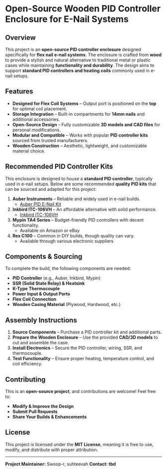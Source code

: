 # Open-Source Wooden PID Controller Enclosure for E-Nail Systems

## Overview
This project is an **open-source PID controller enclosure** designed specifically for **flex nail e-nail systems**. The enclosure is crafted from **wood** to provide a stylish and natural alternative to traditional metal or plastic cases while maintaining **functionality and durability**. The design aims to support **standard PID controllers and heating coils** commonly used in e-nail setups.

## Features
- **Designed for Flex Coil Systems** – Output port is positioned on the **top** for optimal coil placement.
- **Storage Integration** – Built-in compartments for **14mm nails** and additional accessories.
- **Open-Source Design** – Fully customizable **3D models and CAD files** for personal modifications.
- **Modular and Compatible** – Works with popular **PID controller kits** sourced from trusted manufacturers.
- **Wooden Construction** – Aesthetic, lightweight, and customizable material choice.

## Recommended PID Controller Kits
This enclosure is designed to house a **standard PID controller**, typically used in e-nail setups. Below are some recommended **quality PID kits** that can be sourced and adapted for this project:

1. **Auber Instruments** – Reliable and widely used in e-nail builds.
   - [Auber PID E-Nail Kit](https://www.auberins.com/index.php?main_page=product_info&products_id=14)
2. **Inkbird ITC-106VH** – An affordable alternative with solid performance.
   - [Inkbird ITC-106VH](https://inkbird.com/products/pid-temperature-controllers-itc-106)
3. **Mypin TA4 Series** – Budget-friendly PID controllers with decent functionality.
   - Available on Amazon or eBay
4. **Rex C100** – Common in DIY builds, though quality can vary.
   - Available through various electronic suppliers

## Components & Sourcing
To complete the build, the following components are needed:
- **PID Controller** (e.g., Auber, Inkbird, Mypin)
- **SSR (Solid State Relay) & Heatsink**
- **K-Type Thermocouple**
- **Power Input & Output Ports**
- **Flex Coil Connection**
- **Wooden Casing Material** (Plywood, Hardwood, etc.)

## Assembly Instructions
1. **Source Components** – Purchase a PID controller kit and additional parts.
2. **Prepare the Wooden Enclosure** – Use the provided **CAD/3D models** to cut and assemble the case.
3. **Install Electronics** – Secure the PID controller, wiring, SSR, and thermocouple.
4. **Test Functionality** – Ensure proper heating, temperature control, and coil efficiency.

## Contributing
This is an **open-source project**, and contributions are welcome! Feel free to:
- **Modify & Improve the Design**
- **Submit Pull Requests**
- **Share Your Builds & Enhancements**

## License
This project is licensed under the **MIT License**, meaning it is free to use, modify, and distribute with proper attribution.

---
**Project Maintainer:** Swoop-r, suhteevah
**Contact: tbd**


